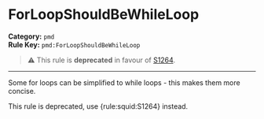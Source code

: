 
# ForLoopShouldBeWhileLoop
**Category:** `pmd`<br/>
**Rule Key:** `pmd:ForLoopShouldBeWhileLoop`<br/>
> :warning: This rule is **deprecated** in favour of [S1264](https://rules.sonarsource.com/java/RSPEC-1264).

-----

Some for loops can be simplified to while loops - this makes them more concise.

<p>
  This rule is deprecated, use {rule:squid:S1264} instead.
</p>

